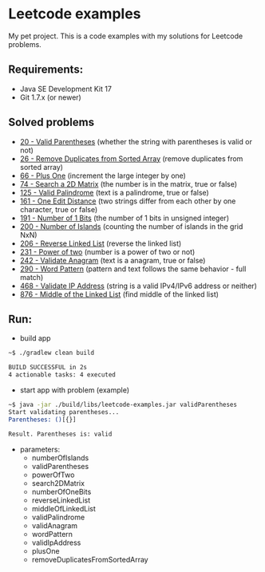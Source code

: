 Leetcode examples
=======

My pet project.
This is a code examples with my solutions for Leetcode problems.

## Requirements:
  * Java SE Development Kit 17
  * Git 1.7.x (or newer)


## Solved problems
 * [20 - Valid Parentheses](https://leetcode.com/problems/valid-parentheses) (whether the string with parentheses is valid or not)
 * [26 - Remove Duplicates from Sorted Array](https://leetcode.com/problems/remove-duplicates-from-sorted-array) (remove duplicates from sorted array)
 * [66 - Plus One](https://leetcode.com/problems/plus-one) (increment the large integer by one)
 * [74 - Search a 2D Matrix](https://leetcode.com/problems/search-a-2d-matrix) (the number is in the matrix, true or false)
 * [125 - Valid Palindrome](https://leetcode.com/problems/valid-palindrome) (text is a palindrome, true or false)
 * [161 - One Edit Distance](https://leetcode.com/problems/one-edit-distance/description/) (two strings differ from each other by one character, true or false)
 * [191 - Number of 1 Bits](https://leetcode.com/problems/number-of-1-bits) (the number of 1 bits in unsigned integer)
 * [200 - Number of Islands](https://leetcode.com/problems/number-of-islands) (counting the number of islands in the grid NxN)
 * [206 - Reverse Linked List](https://leetcode.com/problems/reverse-linked-list) (reverse the linked list)
 * [231 - Power of two](https://leetcode.com/problems/power-of-two) (number is a power of two or not)
 * [242 - Validate Anagram](https://leetcode.com/problems/valid-anagram) (text is a anagram, true or false)
 * [290 - Word Pattern](https://leetcode.com/problems/word-pattern) (pattern and text follows the same behavior - full match)
 * [468 - Validate IP Address](https://leetcode.com/problems/validate-ip-address) (string is a valid IPv4/IPv6 address or neither)
 * [876 - Middle of the Linked List](https://leetcode.com/problems/middle-of-the-linked-list) (find middle of the linked list)


## Run:
 * build app
```bash
~$ ./gradlew clean build

BUILD SUCCESSFUL in 2s
4 actionable tasks: 4 executed
```

 * start app with problem (example)
```bash
~$ java -jar ./build/libs/leetcode-examples.jar validParentheses
Start validating parentheses...
Parentheses: ()[{}]

Result. Parentheses is: valid
```

* parameters: 
  * numberOfIslands
  * validParentheses
  * powerOfTwo
  * search2DMatrix
  * numberOfOneBits
  * reverseLinkedList
  * middleOfLinkedList
  * validPalindrome
  * validAnagram
  * wordPattern
  * validIpAddress
  * plusOne
  * removeDuplicatesFromSortedArray

